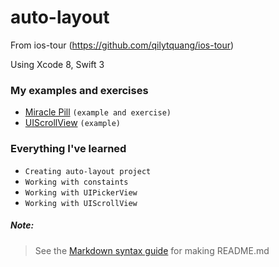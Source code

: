 # auto-layout
From ios-tour (https://github.com/qilytquang/ios-tour)

Using Xcode 8, Swift 3

### My examples and exercises
* [Miracle Pill](https://github.com/qilytquang/miracle-pill) `(example and exercise)`
* [UIScrollView](https://github.com/qilytquang/ui-scroll-view) `(example)`

### Everything I've learned
* `Creating auto-layout project`
* `Working with constaints`
* `Working with UIPickerView`
* `Working with UIScrollView`

##### Note:
> See the [Markdown syntax guide](https://confluence.atlassian.com/bitbucketserver/markdown-syntax-guide-776639995.html)
> for making README.md

